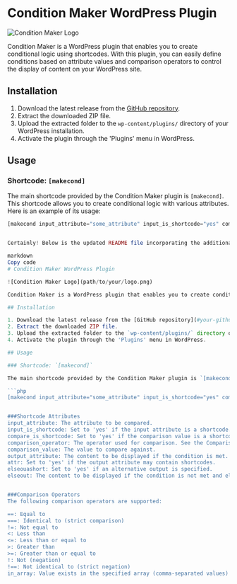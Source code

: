 # Condition Maker WordPress Plugin

![Condition Maker Logo](https://hariskhandurrani.com/images/haris.jpeg)

Condition Maker is a WordPress plugin that enables you to create conditional logic using shortcodes. With this plugin, you can easily define conditions based on attribute values and comparison operators to control the display of content on your WordPress site.

## Installation

1. Download the latest release from the [GitHub repository](#https://github.com/Haris-khan-Durrani/Condition-Maker-WordPress-Plugin).
2. Extract the downloaded ZIP file.
3. Upload the extracted folder to the `wp-content/plugins/` directory of your WordPress installation.
4. Activate the plugin through the 'Plugins' menu in WordPress.

## Usage

### Shortcode: `[makecond]`

The main shortcode provided by the Condition Maker plugin is `[makecond]`. This shortcode allows you to create conditional logic with various attributes. Here is an example of its usage:

```php
[makecond input_attribute="some_attribute" input_is_shortcode="yes" comparison_operator="==" comparison_value="some_value" output_attribute="[shortcode_content]" attr="yes" elseouashort="no" elseout=""]


Certainly! Below is the updated README file incorporating the additional information you provided:

markdown
Copy code
# Condition Maker WordPress Plugin

![Condition Maker Logo](path/to/your/logo.png)

Condition Maker is a WordPress plugin that enables you to create conditional logic using shortcodes. With this plugin, you can easily define conditions based on attribute values and comparison operators to control the display of content on your WordPress site.

## Installation

1. Download the latest release from the [GitHub repository](#your-github-repository-link).
2. Extract the downloaded ZIP file.
3. Upload the extracted folder to the `wp-content/plugins/` directory of your WordPress installation.
4. Activate the plugin through the 'Plugins' menu in WordPress.

## Usage

### Shortcode: `[makecond]`

The main shortcode provided by the Condition Maker plugin is `[makecond]`. This shortcode allows you to create conditional logic with various attributes. Here is an example of its usage:

```php
[makecond input_attribute="some_attribute" input_is_shortcode="yes" comparison_operator="==" comparison_value="some_value" output_attribute="[shortcode_content]" attr="yes" elseouashort="no" elseout=""]


###Shortcode Attributes
input_attribute: The attribute to be compared.
input_is_shortcode: Set to 'yes' if the input attribute is a shortcode.
compare_is_shortcode: Set to 'yes' if the comparison value is a shortcode.
comparison_operator: The operator used for comparison. See the Comparison Operators section for a list of supported operators.
comparison_value: The value to compare against.
output_attribute: The content to be displayed if the condition is met.
attr: Set to 'yes' if the output attribute may contain shortcodes.
elseouashort: Set to 'yes' if an alternative output is specified.
elseout: The content to be displayed if the condition is not met and elseouashort is set to 'yes'.


###Comparison Operators
The following comparison operators are supported:

==: Equal to
===: Identical to (strict comparison)
!=: Not equal to
<: Less than
<=: Less than or equal to
>: Greater than
>=: Greater than or equal to
!: Not (negation)
!==: Not identical to (strict negation)
in_array: Value exists in the specified array (comma-separated values)
